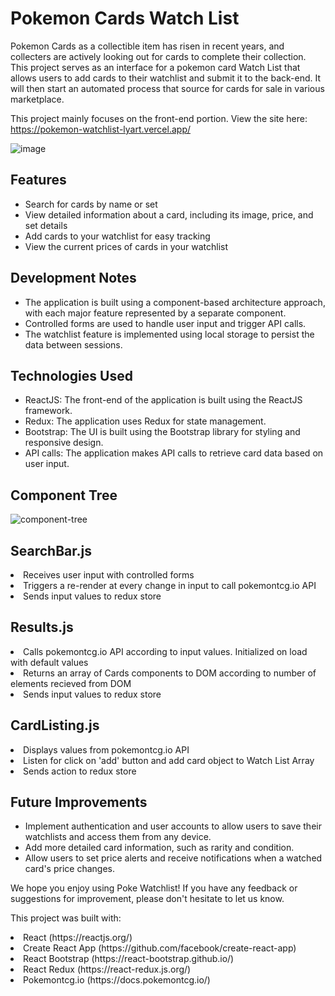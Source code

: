 # Pokemon Cards Watch List

Pokemon Cards as a collectible item has risen in recent years, and collecters are actively looking out for cards to complete their collection. 
This project serves as an interface for a pokemon card Watch List that allows users to add cards to their watchlist and submit it to the back-end. It will then start an automated process that source for cards for sale in various marketplace. 

This project mainly focuses on the front-end portion. View the site here: https://pokemon-watchlist-lyart.vercel.app/

![image](https://user-images.githubusercontent.com/103638962/201466984-3dbedc63-03f3-45e8-913a-0e37390fe719.png)

## Features

- Search for cards by name or set
- View detailed information about a card, including its image, price, and set details
- Add cards to your watchlist for easy tracking
- View the current prices of cards in your watchlist

## Development Notes

- The application is built using a component-based architecture approach, with each major feature represented by a separate component.
- Controlled forms are used to handle user input and trigger API calls.
- The watchlist feature is implemented using local storage to persist the data between sessions.

## Technologies Used

- ReactJS: The front-end of the application is built using the ReactJS framework.
- Redux: The application uses Redux for state management.
- Bootstrap: The UI is built using the Bootstrap library for styling and responsive design.
- API calls: The application makes API calls to retrieve card data based on user input.

## Component Tree
![component-tree](https://user-images.githubusercontent.com/103638962/201466814-6de0a63a-4b54-47d5-86e0-0b18ea34813e.png)

## SearchBar.js
<li> Receives user input with controlled forms
<li> Triggers a re-render at every change in input to call pokemontcg.io API
<li> Sends input values to redux store

  
## Results.js
<li> Calls pokemontcg.io API according to input values. Initialized on load with default values
<li> Returns an array of Cards components to DOM according to number of elements recieved from DOM
<li> Sends input values to redux store

## CardListing.js
<li> Displays values from pokemontcg.io API
<li> Listen for click on 'add' button and add card object to Watch List Array
<li> Sends action to redux store
  

## Future Improvements

- Implement authentication and user accounts to allow users to save their watchlists and access them from any device.
- Add more detailed card information, such as rarity and condition.
- Allow users to set price alerts and receive notifications when a watched card's price changes.

We hope you enjoy using Poke Watchlist! If you have any feedback or suggestions for improvement, please don't hesitate to let us know.

This project was built with:
<li> React (https://reactjs.org/)
<li> Create React App (https://github.com/facebook/create-react-app)
<li> React Bootstrap (https://react-bootstrap.github.io/)
<li> React Redux (https://react-redux.js.org/)
<li> Pokemontcg.io (https://docs.pokemontcg.io/)
  
